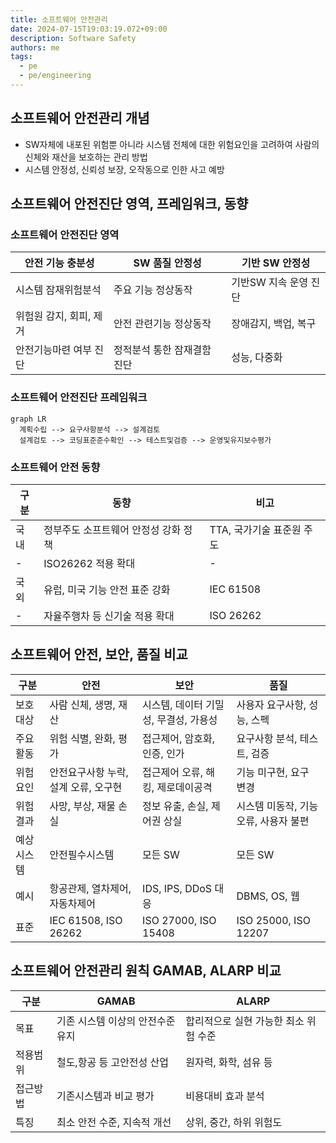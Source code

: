 ```yaml
---
title: 소프트웨어 안전관리
date: 2024-07-15T19:03:19.072+09:00
description: Software Safety
authors: me
tags: 
  - pe
  - pe/engineering 
---
```


## 소프트웨어 안전관리 개념

- SW자체에 내포된 위험뿐 아니라 시스템 전체에 대한 위험요인을 고려하여 사람의 신체와 재산을 보호하는 관리 방법
- 시스템 안정성, 신뢰성 보장, 오작동으로 인한 사고 예방

## 소프트웨어 안전진단 영역, 프레임워크, 동향

### 소프트웨어 안전진단 영역

| 안전 기능 충분성 | SW 품질 안정성 | 기반 SW 안정성 |
| --- | --- | --- |
| 시스템 잠재위험분석 | 주요 기능 정상동작 | 기반SW 지속 운영 진단 |
| 위험원 감지, 회피, 제거 | 안전 관련기능 정상동작 | 장애감지, 백업, 복구 |
| 안전기능마련 여부 진단 | 정적분석 통한 잠재결함 진단 | 성능, 다중화 |

### 소프트웨어 안전진단 프레임워크

```mermaid
graph LR
  계획수립 --> 요구사항분석 --> 설계검토
  설계검토 --> 코딩표준준수확인 --> 테스트및검증 --> 운영및유지보수평가
```

### 소프트웨어 안전 동향

| 구분 | 동향 | 비고 |
| --- | --- | --- |
| 국내 | 정부주도 소프트웨어 안정성 강화 정책 | TTA, 국가기술 표준원 주도 |
| - | ISO26262 적용 확대 | - |
| 국외 | 유럽, 미국 기능 안전 표준 강화 | IEC 61508 |
| - | 자율주행차 등 신기술 적용 확대 | ISO 26262 |

## 소프트웨어 안전, 보안, 품질 비교

| 구분 | 안전 | 보안 | 품질 |
| --- | --- | --- | --- |
| 보호대상 | 사람 신체, 생명, 재산 | 시스템, 데이터 기밀성, 무결성, 가용성 | 사용자 요구사항, 성능, 스펙 |
| 주요 활동 | 위험 식별, 완화, 평가 | 접근제어, 암호화, 인증, 인가 | 요구사항 분석, 테스트, 검증 |
| 위험요인 | 안전요구사항 누락, 설계 오류, 오구현 | 접근제어 오류, 해킹, 제로데이공격 | 기능 미구현, 요구 변경 |
| 위험결과 | 사망, 부상, 재물 손실 | 정보 유출, 손실, 제어권 상실 | 시스템 미동작, 기능 오류, 사용자 불편 |
| 예상시스템 | 안전필수시스템 | 모든 SW | 모든 SW |
| 예시 | 항공관제, 열차제어, 자동차제어 | IDS, IPS, DDoS 대응 | DBMS, OS, 웹 |
| 표준 | IEC 61508, ISO 26262 | ISO 27000, ISO 15408 | ISO 25000, ISO 12207 |

## 소프트웨어 안전관리 원칙 GAMAB, ALARP 비교

| 구분 | GAMAB | ALARP |
| --- | --- | --- |
| 목표 | 기존 시스템 이상의 안전수준 유지 | 합리적으로 실현 가능한 최소 위험 수준 |
| 적용범위 | 철도,항공 등 고안전성 산업 | 원자력, 화학, 섬유 등 |
| 접근방법 | 기존시스템과 비교 평가 | 비용대비 효과 분석 |
| 특징 | 최소 안전 수준, 지속적 개선 | 상위, 중간, 하위 위험도 |
